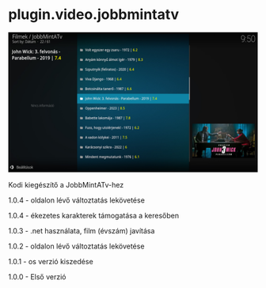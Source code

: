 # plugin.video.jobbmintatv
![Logo](resources/screenshots/screenshot-2.jpg)

Kodi kiegészítő a JobbMintATv-hez

1.0.4 - oldalon lévő változtatás lekövetése

1.0.4 - ékezetes karakterek támogatása a keresőben

1.0.3 - .net használata, film (évszám) javítása

1.0.2 - oldalon lévő változtatás lekövetése

1.0.1 - os verzió kiszedése

1.0.0 - Első verzió